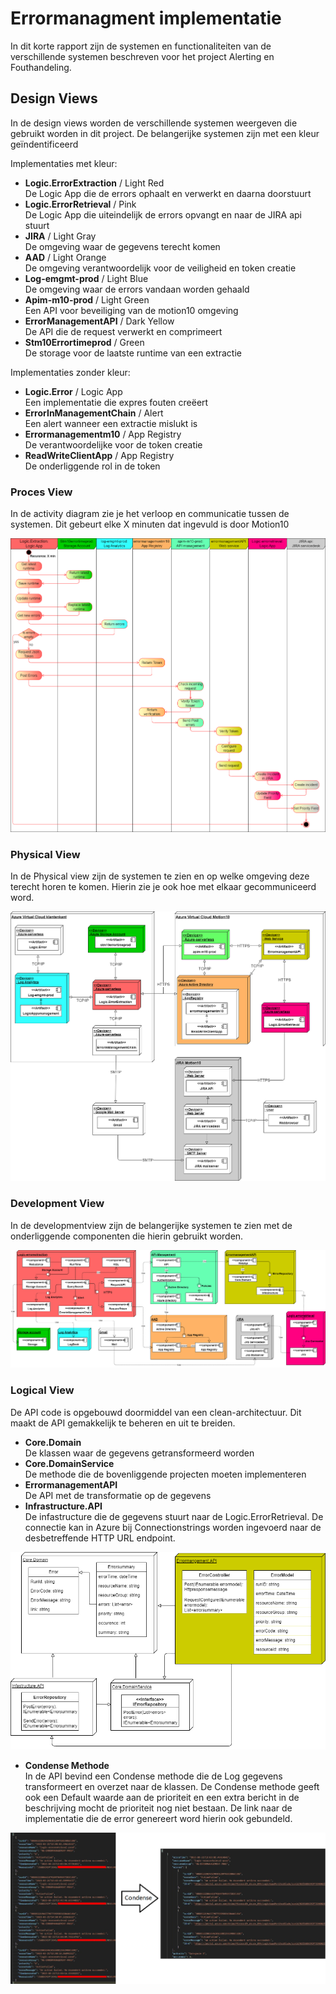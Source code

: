 # Errormanagment implementatie
In dit korte rapport zijn de systemen en functionaliteiten van de verschillende systemen beschreven voor het project Alerting en Fouthandeling.

## Design Views
In de design views worden de verschillende systemen weergeven die gebruikt worden in dit project. De belangerijke systemen zijn met een kleur geïndentificeerd 


Implementaties met kleur:

- **Logic.ErrorExtraction** / Light Red  
De Logic App die de errors ophaalt en verwerkt en daarna doorstuurt
- **Logic.ErrorRetrieval** / Pink  
De Logic App die uiteindelijk de errors opvangt en naar de JIRA api stuurt
- **JIRA** / Light Gray  
De omgeving waar de gegevens terecht komen
- **AAD** / Light Orange  
De omgeving verantwoordelijk voor de veiligheid en token creatie
- **Log-emgmt-prod** / Light Blue  
De omgeving waar de errors vandaan worden gehaald
- **Apim-m10-prod** / Light Green  
Een API voor beveiliging van de motion10 omgeving
- **ErrorManagementAPI** / Dark Yellow  
De API die de request verwerkt en comprimeert
- **Stm10Errortimeprod** / Green  
De storage voor de laatste runtime van een extractie

Implementaties zonder kleur:

- **Logic.Error** / Logic App  
Een implementatie die expres fouten creëert 
- **ErrorInManagementChain** / Alert  
Een alert wanneer een extractie mislukt is
- **Errormanagementm10** / App Registry  
De verantwoordelijke voor de token creatie
- **ReadWriteClientApp** / App Registry  
De onderliggende rol in de token


### Proces View
In de activity diagram zie je het verloop en communicatie tussen de systemen. Dit gebeurt elke X minuten dat ingevuld is door Motion10

![Proces View](img/ProjectArchitectures-ProcessView.drawio.png)

### Physical View
In de Physical view zijn de systemen te zien en op welke omgeving deze terecht horen te komen. Hierin zie je ook hoe met elkaar gecommuniceerd word.

![Physical View](img/ProjectArchitectures-PhysicalView.drawio.png)

### Development View
In de developmentview zijn de belangerijke systemen te zien met de onderliggende componenten die hierin gebruikt worden.

![Development View](img/ProjectArchitectures-DevelopmentView.drawio.png)

### Logical View
De API code is opgebouwd doormiddel van een clean-architectuur. Dit maakt de API gemakkelijk te beheren en uit te breiden. 

- **Core.Domain**  
De klassen waar de gegevens getransformeerd worden
- **Core.DomainService**  
De methode die de bovenliggende projecten moeten implementeren
- **ErrormanagementAPI**  
De API met de transformatie op de gegevens
- **Infrastructure.API**  
De infastructure die de gegevens stuurt naar de Logic.ErrorRetrieval. De connectie kan in Azure bij Connectionstrings worden ingevoerd naar de desbetreffende HTTP URL endpoint. 

![Logical View](img/ProjectArchitectures-LogicalView.drawio.png)

- **Condense Methode**  
In de API bevind een Condense methode die de Log gegevens transformeert en overzet naar de klassen. De Condense methode geeft ook een Default waarde aan de prioriteit en een extra bericht in de beschrijving mocht de prioriteit nog niet bestaan. De link naar de implementatie die de error genereert word hierin ook gebundeld.

![CondenseMethod](img/Condensemethod.png)
